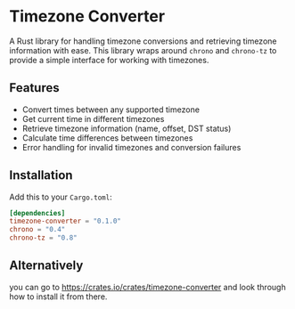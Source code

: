 # Timezone Converter

A Rust library for handling timezone conversions and retrieving timezone information with ease. This library wraps around `chrono` and `chrono-tz` to provide a simple interface for working with timezones.

## Features

- Convert times between any supported timezone
- Get current time in different timezones
- Retrieve timezone information (name, offset, DST status)
- Calculate time differences between timezones
- Error handling for invalid timezones and conversion failures

## Installation

Add this to your `Cargo.toml`:

```toml
[dependencies]
timezone-converter = "0.1.0"
chrono = "0.4"
chrono-tz = "0.8"
``` 

## Alternatively

you can go to https://crates.io/crates/timezone-converter and look through how to install it from there.